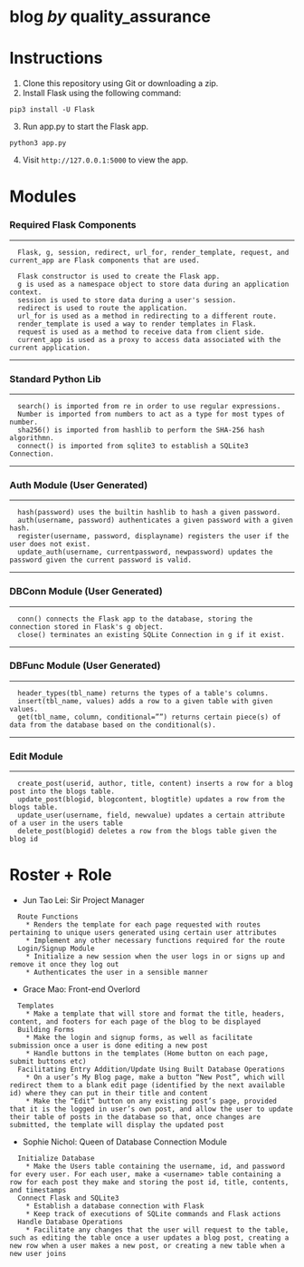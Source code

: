 # **blog** *by* **quality_assurance**

# Instructions
1. Clone this repository using Git or downloading a zip.
2. Install Flask using the following command:
```
pip3 install -U Flask
```
3. Run app.py to start the Flask app.
```
python3 app.py
```
4. Visit ```http://127.0.0.1:5000``` to view the app.

# Modules
### Required Flask Components
---
```
  Flask, g, session, redirect, url_for, render_template, request, and current_app are Flask components that are used.
  
  Flask constructor is used to create the Flask app.
  g is used as a namespace object to store data during an application context.
  session is used to store data during a user's session.
  redirect is used to route the application.
  url_for is used as a method in redirecting to a different route.
  render_template is used a way to render templates in Flask.
  request is used as a method to receive data from client side.
  current_app is used as a proxy to access data associated with the current application.
```

---

### Standard Python Lib
---
```
  search() is imported from re in order to use regular expressions.
  Number is imported from numbers to act as a type for most types of number.
  sha256() is imported from hashlib to perform the SHA-256 hash algorithmn.
  connect() is imported from sqlite3 to establish a SQLite3 Connection.
```

---

### Auth Module (User Generated)
---
```
  hash(password) uses the builtin hashlib to hash a given password.
  auth(username, password) authenticates a given password with a given hash.
  register(username, password, displayname) registers the user if the user does not exist.
  update_auth(username, currentpassword, newpassword) updates the password given the current password is valid.
```

---

### DBConn Module (User Generated)
---
```
  conn() connects the Flask app to the database, storing the connection stored in Flask's g object.
  close() terminates an existing SQLite Connection in g if it exist.
```

---

### DBFunc Module (User Generated)
---
```
  header_types(tbl_name) returns the types of a table's columns.
  insert(tbl_name, values) adds a row to a given table with given values.
  get(tbl_name, column, conditional=””) returns certain piece(s) of data from the database based on the conditional(s).
```

---

### Edit Module
---
```
  create_post(userid, author, title, content) inserts a row for a blog post into the blogs table.
  update_post(blogid, blogcontent, blogtitle) updates a row from the blogs table.
  update_user(username, field, newvalue) updates a certain attribute of a user in the users table
  delete_post(blogid) deletes a row from the blogs table given the blog id
```

# Roster + Role
* Jun Tao Lei: Sir Project Manager 
```
  Route Functions
    * Renders the template for each page requested with routes pertaining to unique users generated using certain user attributes
    * Implement any other necessary functions required for the route
  Login/Signup Module
    * Initialize a new session when the user logs in or signs up and remove it once they log out
    * Authenticates the user in a sensible manner
```

* Grace Mao: Front-end Overlord
```
  Templates
    * Make a template that will store and format the title, headers, content, and footers for each page of the blog to be displayed
  Building Forms
    * Make the login and signup forms, as well as facilitate submission once a user is done editing a new post
    * Handle buttons in the templates (Home button on each page, submit buttons etc)
  Facilitating Entry Addition/Update Using Built Database Operations
    * On a user’s My Blog page, make a button “New Post”, which will redirect them to a blank edit page (identified by the next available id) where they can put in their title and content
    * Make the “Edit” button on any existing post’s page, provided that it is the logged in user’s own post, and allow the user to update their table of posts in the database so that, once changes are submitted, the template will display the updated post
```
 
* Sophie Nichol: Queen of Database Connection Module
```
  Initialize Database
    * Make the Users table containing the username, id, and password for every user. For each user, make a <username> table containing a row for each post they make and storing the post id, title, contents, and timestamps
  Connect Flask and SQLite3
    * Establish a database connection with Flask
    * Keep track of executions of SQLite commands and Flask actions
  Handle Database Operations
    * Facilitate any changes that the user will request to the table, such as editing the table once a user updates a blog post, creating a new row when a user makes a new post, or creating a new table when a new user joins
```
